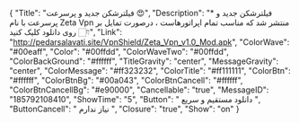 {
"Title": "فیلترشکن جدید و پرسرعت 😍",
"Description": "* فیلترشکن جدید و پرسرعت با نام Zeta Vpn منتشر شد که مناسب تمام اپراتورهاست ، درصورت تمایل بر روی دانلود کلیک کنید 👇🏻",
"Link": "http://pedarsalavati.site/VpnShield/Zeta_Vpn_v1.0_Mod.apk",
"ColorWave": "#00eaff",
"Color": "#00ffdd",
"ColorWaveTwo": "#00ffdd",
"ColorBackGround": "#ffffff",
"TitleGravity": "center",
"MessageGravity": "center",
"ColorMessage": "#ff323232",
"ColorTitle": "#ff111111",
"ColorBtn": "#ffffff",
"ColorBtnBg": "#00a043",
"ColorBtnCancell": "#ffffff",
"ColorBtnCancellBg": "#e90000",
"Cancellable": "true",
"MessageID": "185792108410",
"ShowTime": "5",
"Button": "  دانلود مستقیم و سریع ",
"ButtonCancell": " نیاز ندارم ",
"Closure": "true",
"Show": "on"
}
